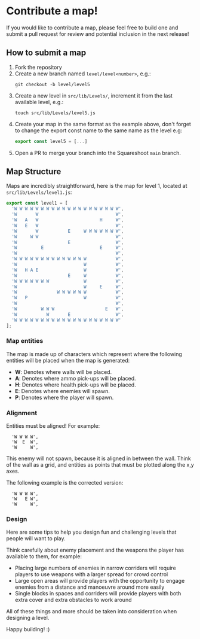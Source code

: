 # Contribute a map!

If you would like to contribute a map, please feel free to build one and submit a pull request for review and potential inclusion in the next release!

## How to submit a map

1. Fork the repository
2. Create a new branch named `level/level<number>`, e.g.:
    ```
    git checkout -b level/level5
    ```
3. Create a new level in `src/lib/Levels/`, increment it from the last available level, e.g.:
    ```
    touch src/lib/Levels/level5.js
    ```
4. Create your map in the same format as the example above, don't forget to change the export const name to the same name as the level e.g:
    ```js
    export const level5 = [...]
    ```
5. Open a PR to merge your branch into the Squareshoot `main` branch.

## Map Structure

Maps are incredibly straightforward, here is the map for level 1, located at `src/lib/Levels/level1.js`:

```js
export const level1 = [
  'W W W W W W W W W W W W W W W W W W W W',
  'W       W                             W',
  'W   A   W                       H     W',
  'W   E   W                             W',
  'W       W           E     W W W W W W W',
  'W     W W                             W',
  'W                   E                 W',
  'W         E                     E     W',
  'W                                     W',
  'W W W W W W W W W W W W W W           W',
  'W                         W           W',
  'W   H A E                 W           W',
  'W                   E     W           W',
  'W W W W W W W             W           W',
  'W                         W     E     W',
  'W               W W W W W W           W',
  'W   P                     W           W',
  'W                                     W',
  'W         W W W                   E   W',
  'W           W       E                 W',
  'W W W W W W W W W W W W W W W W W W W W'
];
```

### Map entities

The map is made up of characters which represent where the following entities will be placed when the map is generated:

- **W**: Denotes where walls will be placed.
- **A**: Denotes where ammo pick-ups will be placed.
- **H**: Denotes where health pick-ups will be placed.
- **E**: Denotes where enemies will spawn.
- **P**: Denotes where the player will spawn.

### Alignment

Entities must be aligned! For example:

```
  'W W W W',
  'W  E  W',
  'W     W',
```

This enemy will not spawn, because it is aligned in between the wall. Think of the wall as a grid, and entities as points that must be plotted along the x,y axes.

The following example is the corrected version:

```
  'W W W W',
  'W   E W',
  'W     W',
```

### Design

Here are some tips to help you design fun and challenging levels that people will want to play.

Think carefully about enemy placement and the weapons the player has available to them, for example:

- Placing large numbers of enemies in narrow corriders will require players to use weapons with a larger spread for crowd control
- Large open areas will provide players with the opportunity to engage enemies from a distance and manoeuvre around more easily
- Single blocks in spaces and corriders will provide players with both extra cover and extra obstacles to work around

All of these things and more should be taken into consideration when designing a level.

Happy building! :)

